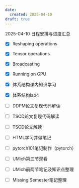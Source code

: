 ```yaml
---
date:
  created: 2025-04-10
draft: true
---
```

2025-04-10 日程安排与进度汇总
<!-- more -->

- [x] Reshaping operations
- [x] Tensor operations
- [x] Broadcasting
- [x] Running on GPU
- [x] 体系结构课内知识学习
- [x] 体系结构lab4
- [ ] DDPM论文复现代码解读
- [ ] TSCD论文复现代码解读
- [ ] TSCD论文解读
- [ ] HTML学习并做笔记
- [ ] pytorch101笔记制作（pytorch）
- [ ] UMich第三节观看
- [ ] UMich前两节笔记及知识点整理
- [ ] Missing Semester笔记整理

